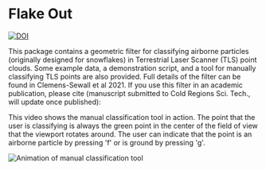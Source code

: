 # Flake Out
[![DOI](https://zenodo.org/badge/DOI/10.5281/zenodo.5657286.svg)](https://doi.org/10.5281/zenodo.5657286)

This package contains a geometric filter for classifying airborne particles (originally designed for snowflakes) in Terrestrial Laser Scanner (TLS) point clouds. Some example data, a demonstration script, and a tool for manually classifying TLS points are also provided. Full details of the filter can be found in Clemens-Sewall et al 2021. If you use this filter in an academic publication, please cite (manuscript submitted to Cold Regions Sci. Tech., will update once published):



This video shows the manual classification tool in action. The point that the user is classifying is always the green point in the center of the field of view that the viewport rotates around. The user can indicate that the point is an airborne particle by pressing 'f' or is ground by pressing 'g'.

![Animation of manual classification tool](manual_snowflake_classifier.gif)